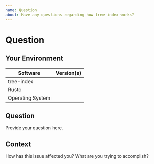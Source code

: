 ```yaml
---
name: Question
about: Have any questions regarding how tree-index works?
---
```


# Question
## Your Environment
| Software         | Version(s) |
| ---------------- | ---------- |
| tree-index      |
| Rustc            |
| Operating System |

## Question
Provide your question here.

## Context
How has this issue affected you? What are you trying to accomplish?
